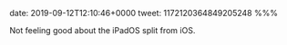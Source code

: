 date: 2019-09-12T12:10:46+0000
tweet: 1172120364849205248
%%%

Not feeling good about the iPadOS split from iOS.
